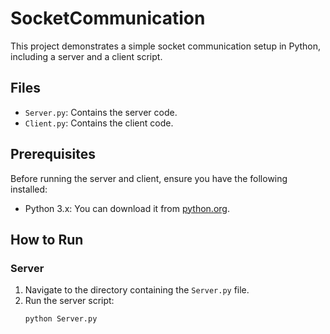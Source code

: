 # SocketCommunication

This project demonstrates a simple socket communication setup in Python, including a server and a client script.

## Files

- `Server.py`: Contains the server code.
- `Client.py`: Contains the client code.

## Prerequisites

Before running the server and client, ensure you have the following installed:

- Python 3.x: You can download it from [python.org](https://www.python.org/downloads/).

## How to Run

### Server

1. Navigate to the directory containing the `Server.py` file.
2. Run the server script:
   ```sh
   python Server.py
